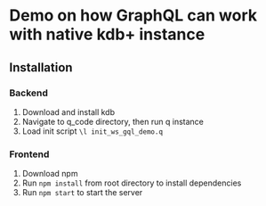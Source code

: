 # Demo on how GraphQL can work with native kdb+ instance
## Installation
### Backend
1. Download and install kdb
2. Navigate to q_code directory, then run q instance
3. Load init script `\l init_ws_gql_demo.q`

### Frontend
1. Download npm
2. Run `npm install` from root directory to install dependencies
3. Run `npm start` to start the server